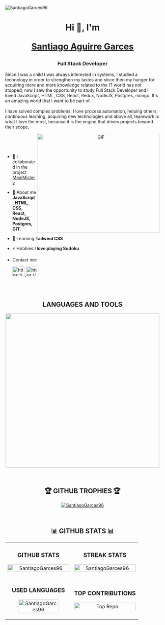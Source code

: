 <p align="left"> <img src="https://komarev.com/ghpvc/?username=SantiagoGarces96&label=Profile%20views&color=0e75b6&style=flat" alt="SantiagoGarces96" /> </p>

<h1 align="center">Hi 👋, I'm <a href="https://100rabhcsmc.github.io/Me.io/" target="blank">
  
Santiago Aguirre Garces</a></h1>

<h3 align="center">Full Stack Developer </h3>

Since I was a child I was always interested in systems, I studied a technology in order to strengthen my tastes and since then my hunger for acquiring more and more knowledge related to the IT world has not stopped, now I saw the opportunity to study Full Stack Developer and I loved JavaScript, HTML, CSS, React, Redux, NodeJS, Postgres, mongo. It's an amazing world that I want to be part of.<br>
<br>
I have solved complex problems, I love process automation, helping others, continuous learning, acquiring new technologies and above all, teamwork is what I love the most, because it is the engine that drives projects beyond their scope.

<a target="_blank" align="center">
  <img align="right" top="500" height="320" width="400" alt="GIF" src="https://media.giphy.com/media/SWoSkN6DxTszqIKEqv/giphy.gif">
</a>

<br>
<br>
<br>
  

- 🔭 I collaborated in the project [MealMistery](https://mealmastery.netlify.app/)

- 💬 About me **JavaScript, HTML, CSS, React, NodeJS, Postgres, GIT.**

- 🌱 Learning **Tailwind CSS**

- ⚡ Hobbies **I love playing Sudoku**

- Contact me: <p align="lenght"> <a href="https://www.linkedin.com/in/santiagogarces01/" target="_blank">
  <img src="https://raw.githubusercontent.com/rahuldkjain/github-profile-readme-generator/master/src/images/icons/Social/linked-in-alt.svg"     alt="https://www.linkedin.com/in/santiagogarces01/" height="30" width="40" />
  </a>
  <a href="https://santiagogarcesstory@gmail.com" target="_blank">
    <img src="https://user-images.githubusercontent.com/76783198/182482940-c4a2a044-de93-4450-b354-9628cbb175c9.svg" alt="https://santiagogarcesstory@gmail.com" height="30" width="40"/>
  </a>
  </p>

<br>
<br>

<h2 align="center">LANGUAGES AND TOOLS</h2> 
<p align="center">
<img width="500px"  src="https://skillicons.dev/icons?i=typescript,js,html,css,react,nextjs,nodejs,express,postgres,mongo,git,vscode,postman,linux,windows&perline=10"  />
</p>
<br />

<h2 align="center">🏆 GITHUB TROPHIES 🏆</h2>
<p align="center">
  <a href=https://github.com/SantiagoGarces96">
     <img src="https://github-profile-trophy.vercel.app/?username=SantiagoGarces96" alt="SantiagoGarces96" />
  </a>
</p>
<br />

<h2 align="center">📊 GITHUB STATS 📊</h2>

<table width="100%">
    <td width="50%">
      <h3 align="center"><strong>GITHUB STATS</strong></h3>
      <p align="center">
  <img width="100%" src="https://github-readme-stats.vercel.app/api?username=SantiagoGarces96&show_icons=true&locale=en" alt="SantiagoGarces96" />
</p>
    </td>
    <td width="50%">
      <h3 align="center"><strong>STREAK STATS</strong></h3>
      <p align="center">
  <img width="100%" src="https://github-readme-streak-stats.herokuapp.com/?user=SantiagoGarces96&show_icons=true&locale=en" alt="SantiagoGarces96" />
</p>
</tr>
   <tr>
    <td width="50%">
      <h3 align="center"><strong>USED LANGUAGES</strong></h3>
      <p align="center">
  <img width="80%" src="https://github-readme-stats.vercel.app/api/top-langs?username=SantiagoGarces96&show_icons=true&locale=en&layout=compact" alt="SantiagoGarces96" />
</p>
    </td>
    <td width="50%">
      <h3 align="center"><strong>TOP CONTRIBUTIONS</strong></h3>
      <p align="center">
        <a href="https://github.com/SantiagoGarces96">
          <img width="100%" align="center" src="https://github-contributor-stats.vercel.app/api?username=SantiagoGarces96&limit=3&show_owner=true&combine_all_yearly_contributions=true" alt="Top Repo" />
        </a>
      </p>
    </td>

</table>
